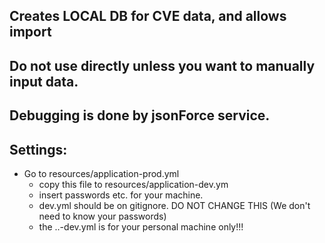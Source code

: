 ## Creates LOCAL DB for CVE data, and allows import

## Do not use directly unless you want to manually input data. 
## Debugging is done by jsonForce service. 


## Settings:

- Go to resources/application-prod.yml
    - copy this file to resources/application-dev.ym
    - insert passwords etc. for your machine.
    - dev.yml should be on gitignore. DO NOT CHANGE THIS (We don't need to know your passwords)
    - the ..-dev.yml is for your personal machine only!!!